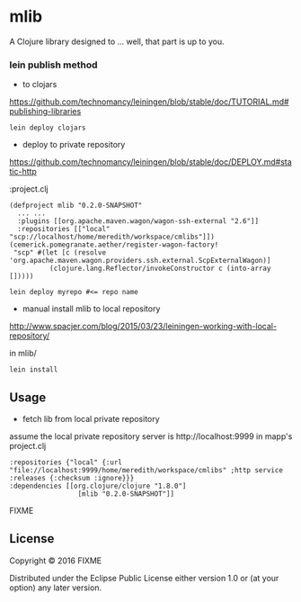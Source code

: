 # mlib

A Clojure library designed to ... well, that part is up to you.

### lein publish method

* to clojars

https://github.com/technomancy/leiningen/blob/stable/doc/TUTORIAL.md#publishing-libraries

~~~shell
lein deploy clojars
~~~

* deploy to private repository

https://github.com/technomancy/leiningen/blob/stable/doc/DEPLOY.md#static-http

:project.clj
~~~
(defproject mlib "0.2.0-SNAPSHOT"
  ... ...
  :plugins [[org.apache.maven.wagon/wagon-ssh-external "2.6"]]
  :repositories [["local" "scp://localhost/home/meredith/workspace/cmlibs"]])
(cemerick.pomegranate.aether/register-wagon-factory!
 "scp" #(let [c (resolve 'org.apache.maven.wagon.providers.ssh.external.ScpExternalWagon)]
          (clojure.lang.Reflector/invokeConstructor c (into-array []))))
~~~

~~~shell
lein deploy myrepo #<= repo name
~~~

* manual install mlib to local repository

http://www.spacjer.com/blog/2015/03/23/leiningen-working-with-local-repository/

in mlib/
~~~shell
lein install
~~~

## Usage


* fetch lib from local private repository

assume the local private repository server is http://localhost:9999
in mapp's project.clj
~~~
:repositories {"local" {:url "file://localhost:9999/home/meredith/workspace/cmlibs" ;http service :releases {:checksum :ignore}}}
:dependencies [[org.clojure/clojure "1.8.0"]
                 [mlib "0.2.0-SNAPSHOT"]]
~~~

FIXME

## License

Copyright © 2016 FIXME

Distributed under the Eclipse Public License either version 1.0 or (at
your option) any later version.



